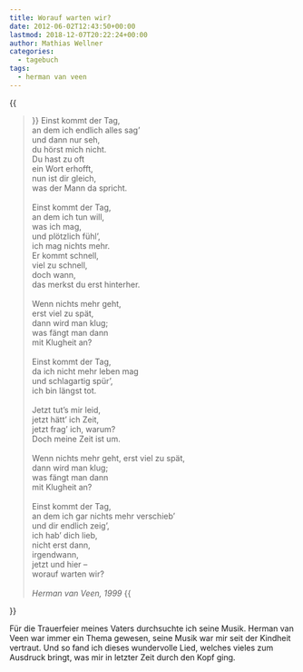 ```yaml
---
title: Worauf warten wir?
date: 2012-06-02T12:43:50+00:00
lastmod: 2018-12-07T20:22:24+00:00
author: Mathias Wellner
categories:
  - tagebuch
tags:
  - herman van veen
---
```

{{<blockquote>}}
Einst kommt der Tag,<br>
an dem ich endlich alles sag&#8217;<br>
und dann nur seh,<br>
du hörst mich nicht.<br>
Du hast zu oft<br>
ein Wort erhofft,<br>
nun ist dir gleich,<br>
was der Mann da spricht.<br>
<br>
Einst kommt der Tag,<br>
an dem ich tun will,<br>
was ich mag,<br>
und plötzlich fühl&#8217;,<br>
ich mag nichts mehr.<br>
Er kommt schnell,<br>
viel zu schnell,<br>
doch wann,<br>
das merkst du erst hinterher.<br>
<br>
Wenn nichts mehr geht,<br>
erst viel zu spät,<br>
dann wird man klug;<br>
was fängt man dann<br>
mit Klugheit an?<br>
<br>
Einst kommt der Tag,<br>
da ich nicht mehr leben mag<br>
und schlagartig spür&#8217;,<br>
ich bin längst tot.<br>
<br>
Jetzt tut&#8217;s mir leid,<br>
jetzt hätt&#8217; ich Zeit,<br>
jetzt frag&#8217; ich, warum?<br>
Doch meine Zeit ist um.<br>
<br>
Wenn nichts mehr geht, erst viel zu spät,<br>
dann wird man klug;<br>
was fängt man dann<br>
mit Klugheit an?<br>
<br>
Einst kommt der Tag,<br>
an dem ich gar nichts mehr verschieb&#8217;<br>
und dir endlich zeig&#8217;,<br>
ich hab&#8217; dich lieb,<br>
nicht erst dann,<br>
irgendwann,<br>
jetzt und hier &#8211;<br>
worauf warten wir?<br>
<br>
<cite>Herman van Veen, 1999</cite>
{{</blockquote>}}

Für die Trauerfeier meines Vaters durchsuchte ich seine Musik. Herman van Veen war immer ein Thema gewesen, 
seine Musik war mir seit der Kindheit vertraut. Und so fand ich dieses wundervolle Lied, welches vieles zum 
Ausdruck bringt, was mir in letzter Zeit durch den Kopf ging.